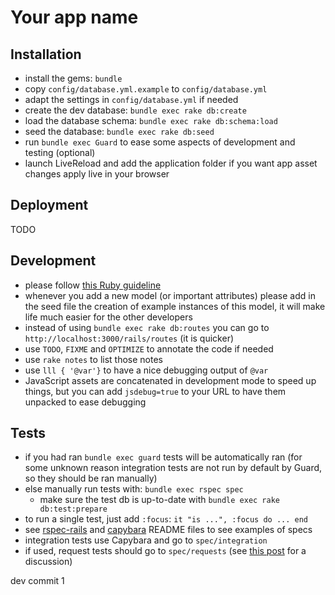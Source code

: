 Your app name
===

Installation
---
* install the gems: `bundle`
* copy `config/database.yml.example` to `config/database.yml`
* adapt the settings in `config/database.yml` if needed
* create the dev database: `bundle exec rake db:create`
* load the database schema: `bundle exec rake db:schema:load`
* seed the database: `bundle exec rake db:seed`
* run `bundle exec Guard` to ease some aspects of development and testing (optional)
* launch LiveReload and add the application folder if you want app asset changes apply live in your browser

Deployment
---

TODO

Development
---

* please follow [this Ruby guideline](https://github.com/styleguide/ruby)
* whenever you add a new model (or important attributes) please add in the seed
file the creation of example instances of this model, it will make life much
easier for the other developers
* instead of using `bundle exec rake db:routes` you can go to
`http://localhost:3000/rails/routes` (it is quicker)
* use `TODO`, `FIXME` and `OPTIMIZE` to annotate the code if needed
* use `rake notes` to list those notes
* use `lll { '@var'}` to have a nice debugging output of `@var`
* JavaScript assets are concatenated in development mode to speed up things,
but you can add `jsdebug=true` to your URL to have them unpacked to ease
debugging

Tests
---

* if you had ran `bundle exec guard` tests will be automatically ran (for some
unknown reason integration tests are not run by default by Guard, so they
should be ran manually)
* else manually run tests with: `bundle exec rspec spec`
  * make sure the test db is up-to-date with `bundle exec rake db:test:prepare`
* to run a single test, just add `:focus`: `it "is ...", :focus do ... end`
* see [rspec-rails](https://github.com/rspec/rspec-rails) and
[capybara](https://github.com/jnicklas/capybara)
README files to see examples of specs
* integration tests use Capybara and go to `spec/integration`
* if used, request tests should go to `spec/requests` (see [this post](http://blog.plataformatec.com.br/2012/06/improving-the-integration-between-capybara-and-rspec/) for a discussion)

dev commit 1
